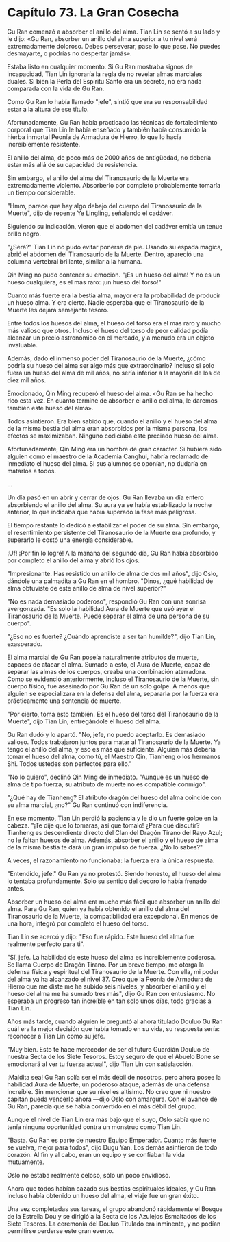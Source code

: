 
# Capítulo 73. La Gran Cosecha


Gu Ran comenzó a absorber el anillo del alma. Tian Lin se sentó a su lado y le dijo: «Gu Ran, absorber un anillo del alma superior a tu nivel será extremadamente doloroso. Debes perseverar, pase lo que pase. No puedes desmayarte, o podrías no despertar jamás».

Estaba listo en cualquier momento. Si Gu Ran mostraba signos de incapacidad, Tian Lin ignoraría la regla de no revelar almas marciales duales. Si bien la Perla del Espíritu Santo era un secreto, no era nada comparada con la vida de Gu Ran.

Como Gu Ran lo había llamado "jefe", sintió que era su responsabilidad estar a la altura de ese título.

Afortunadamente, Gu Ran había practicado las técnicas de fortalecimiento corporal que Tian Lin le había enseñado y también había consumido la hierba inmortal Peonía de Armadura de Hierro, lo que lo hacía increíblemente resistente.

El anillo del alma, de poco más de 2000 años de antigüedad, no debería estar más allá de su capacidad de resistencia.

Sin embargo, el anillo del alma del Tiranosaurio de la Muerte era extremadamente violento. Absorberlo por completo probablemente tomaría un tiempo considerable.

"Hmm, parece que hay algo debajo del cuerpo del Tiranosaurio de la Muerte", dijo de repente Ye Lingling, señalando el cadáver.

Siguiendo su indicación, vieron que el abdomen del cadáver emitía un tenue brillo negro.

"¿Será?" Tian Lin no pudo evitar ponerse de pie. Usando su espada mágica, abrió el abdomen del Tiranosaurio de la Muerte. Dentro, apareció una columna vertebral brillante, similar a la humana.

Qin Ming no pudo contener su emoción. "¡Es un hueso del alma! Y no es un hueso cualquiera, es el más raro: ¡un hueso del torso!"

Cuanto más fuerte era la bestia alma, mayor era la probabilidad de producir un hueso alma. Y era cierto. Nadie esperaba que el Tiranosaurio de la Muerte les dejara semejante tesoro.

Entre todos los huesos del alma, el hueso del torso era el más raro y mucho más valioso que otros. Incluso el hueso del torso de peor calidad podía alcanzar un precio astronómico en el mercado, y a menudo era un objeto invaluable.

Además, dado el inmenso poder del Tiranosaurio de la Muerte, ¿cómo podría su hueso del alma ser algo más que extraordinario? Incluso si solo fuera un hueso del alma de mil años, no sería inferior a la mayoría de los de diez mil años.

Emocionado, Qin Ming recuperó el hueso del alma. «Gu Ran se ha hecho rico esta vez. En cuanto termine de absorber el anillo del alma, le daremos también este hueso del alma».

Todos asintieron. Era bien sabido que, cuando el anillo y el hueso del alma de la misma bestia del alma eran absorbidos por la misma persona, los efectos se maximizaban. Ninguno codiciaba este preciado hueso del alma.

Afortunadamente, Qin Ming era un hombre de gran carácter. Si hubiera sido alguien como el maestro de la Academia Canghui, habría reclamado de inmediato el hueso del alma. Si sus alumnos se oponían, no dudaría en matarlos a todos.

...

Un día pasó en un abrir y cerrar de ojos. Gu Ran llevaba un día entero absorbiendo el anillo del alma. Su aura ya se había estabilizado la noche anterior, lo que indicaba que había superado la fase más peligrosa.

El tiempo restante lo dedicó a estabilizar el poder de su alma. Sin embargo, el resentimiento persistente del Tiranosaurio de la Muerte era profundo, y superarlo le costó una energía considerable.

¡Uf! ¡Por fin lo logré! A la mañana del segundo día, Gu Ran había absorbido por completo el anillo del alma y abrió los ojos.

"Impresionante. Has resistido un anillo de alma de dos mil años", dijo Oslo, dándole una palmadita a Gu Ran en el hombro. "Dinos, ¿qué habilidad de alma obtuviste de este anillo de alma de nivel superior?"

"No es nada demasiado poderoso", respondió Gu Ran con una sonrisa avergonzada. "Es solo la habilidad Aura de Muerte que usó ayer el Tiranosaurio de la Muerte. Puede separar el alma de una persona de su cuerpo".

"¿Eso no es fuerte? ¿Cuándo aprendiste a ser tan humilde?", dijo Tian Lin, exasperado.

El alma marcial de Gu Ran poseía naturalmente atributos de muerte, capaces de atacar el alma. Sumado a esto, el Aura de Muerte, capaz de separar las almas de los cuerpos, creaba una combinación aterradora. Como se evidenció anteriormente, incluso el Tiranosaurio de la Muerte, sin cuerpo físico, fue asesinado por Gu Ran de un solo golpe. A menos que alguien se especializara en la defensa del alma, separarla por la fuerza era prácticamente una sentencia de muerte.

"Por cierto, toma esto también. Es el hueso del torso del Tiranosaurio de la Muerte", dijo Tian Lin, entregándole el hueso del alma.

Gu Ran dudó y lo apartó. "No, jefe, no puedo aceptarlo. Es demasiado valioso. Todos trabajaron juntos para matar al Tiranosaurio de la Muerte. Ya tengo el anillo del alma, y eso es más que suficiente. Alguien más debería tomar el hueso del alma, como tú, el Maestro Qin, Tianheng o los hermanos Shi. Todos ustedes son perfectos para ello."

"No lo quiero", declinó Qin Ming de inmediato. "Aunque es un hueso de alma de tipo fuerza, su atributo de muerte no es compatible conmigo".

"¿Qué hay de Tianheng? El atributo dragón del hueso del alma coincide con su alma marcial, ¿no?" Gu Ran continuó con indiferencia.

En ese momento, Tian Lin perdió la paciencia y le dio un fuerte golpe en la cabeza. "¡Te dije que lo tomaras, así que tómalo! ¿Para qué discutir? Tianheng es descendiente directo del Clan del Dragón Tirano del Rayo Azul; no le faltan huesos de alma. Además, absorber el anillo y el hueso de alma de la misma bestia te dará un gran impulso de fuerza. ¿No lo sabes?"

A veces, el razonamiento no funcionaba: la fuerza era la única respuesta.

"Entendido, jefe." Gu Ran ya no protestó. Siendo honesto, el hueso del alma lo tentaba profundamente. Solo su sentido del decoro lo había frenado antes.

Absorber un hueso del alma era mucho más fácil que absorber un anillo del alma. Para Gu Ran, quien ya había obtenido el anillo del alma del Tiranosaurio de la Muerte, la compatibilidad era excepcional. En menos de una hora, integró por completo el hueso del torso.

Tian Lin se acercó y dijo: "Eso fue rápido. Este hueso del alma fue realmente perfecto para ti".

"Sí, jefe. La habilidad de este hueso del alma es increíblemente poderosa. Se llama Cuerpo de Dragón Tirano. Por un breve tiempo, me otorga la defensa física y espiritual del Tiranosaurio de la Muerte. Con ella, mi poder del alma ya ha alcanzado el nivel 37. Creo que la Peonía de Armadura de Hierro que me diste me ha subido seis niveles, y absorber el anillo y el hueso del alma me ha sumado tres más", dijo Gu Ran con entusiasmo. No esperaba un progreso tan increíble en tan solo unos días, todo gracias a Tian Lin.

Años más tarde, cuando alguien le preguntó al ahora titulado Douluo Gu Ran cuál era la mejor decisión que había tomado en su vida, su respuesta sería: reconocer a Tian Lin como su jefe.

"Muy bien. Esto te hace merecedor de ser el futuro Guardián Douluo de nuestra Secta de los Siete Tesoros. Estoy seguro de que el Abuelo Bone se emocionará al ver tu fuerza actual", dijo Tian Lin con satisfacción.

¡Maldita sea! Gu Ran solía ser el más débil de nosotros, pero ahora posee la habilidad Aura de Muerte, un poderoso ataque, además de una defensa increíble. Sin mencionar que su nivel es altísimo. No creo que ni nuestro capitán pueda vencerlo ahora —dijo Oslo con amargura. Con el avance de Gu Ran, parecía que se había convertido en el más débil del grupo.

Aunque el nivel de Tian Lin era más bajo que el suyo, Oslo sabía que no tenía ninguna oportunidad contra un monstruo como Tian Lin.

"Basta. Gu Ran es parte de nuestro Equipo Emperador. Cuanto más fuerte se vuelva, mejor para todos", dijo Dugu Yan. Los demás asintieron de todo corazón. Al fin y al cabo, eran un equipo y se confiaban la vida mutuamente.

Oslo no estaba realmente celoso, sólo un poco envidioso.

Ahora que todos habían cazado sus bestias espirituales ideales, y Gu Ran incluso había obtenido un hueso del alma, el viaje fue un gran éxito.

Una vez completadas sus tareas, el grupo abandonó rápidamente el Bosque de la Estrella Dou y se dirigió a la Secta de los Azulejos Esmaltados de los Siete Tesoros. La ceremonia del Douluo Titulado era inminente, y no podían permitirse perderse este gran evento.